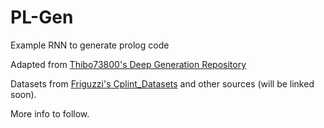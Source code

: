 # PL-Gen
Example RNN to generate prolog code

Adapted from [Thibo73800's Deep Generation Repository](https://github.com/thibo73800/deep-generation)

Datasets from [Friguzzi's Cplint_Datasets](https://github.com/friguzzi/cplint_datasets) and other sources (will be linked soon).  

More info to follow. 
